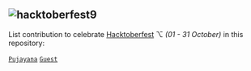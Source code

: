 ## <img alt="hacktoberfest9" src="https://github.com/pujayana/pujayana/blob/main/assets/hacktoberfest9/virtual-background-hacktoberfest9.png">
List contribution to celebrate [Hacktoberfest](https://hacktoberfest.com "Hacktoberfest") ⌥ _(01 - 31 October)_ in this repository:

[`Pujayana`](https://github.com/pujayana "Pujayana Github")
[`Guest`](https://github.com/ "Guest Github")